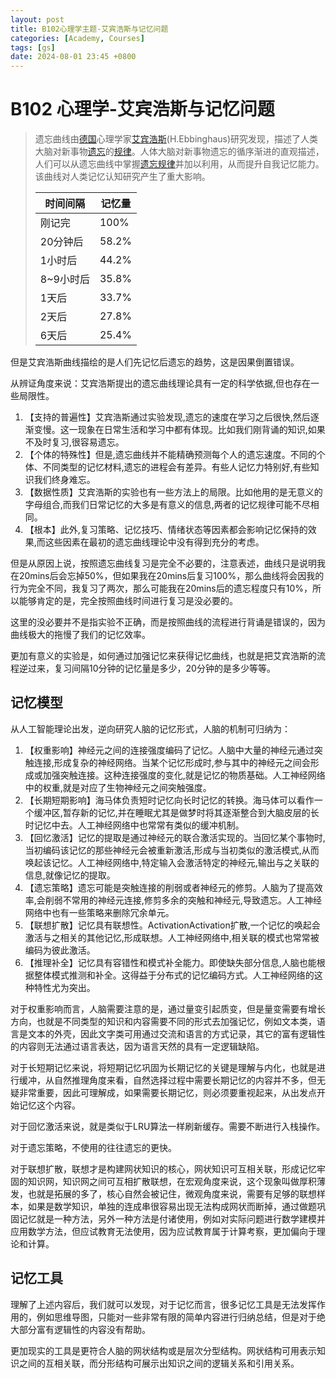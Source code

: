 ```yaml
---
layout: post
title: B102心理学主题-艾宾浩斯与记忆问题
categories: [Academy, Courses]
tags: [gs]
date: 2024-08-01 23:45 +0800 
---
```


# B102 心理学-艾宾浩斯与记忆问题

> 遗忘曲线由[德国](https://baike.baidu.com/item/德国/147953?fromModule=lemma_inlink)心理学家[艾宾浩斯](https://baike.baidu.com/item/艾宾浩斯/4348102?fromModule=lemma_inlink)(H.Ebbinghaus)研究发现，描述了人类大脑对新事物[遗忘](https://baike.baidu.com/item/遗忘/17196693?fromModule=lemma_inlink)的[规律](https://baike.baidu.com/item/规律/3311038?fromModule=lemma_inlink)。人体大脑对新事物遗忘的循序渐进的直观描述，人们可以从遗忘曲线中掌握[遗忘规律](https://baike.baidu.com/item/遗忘规律/5145210?fromModule=lemma_inlink)并加以利用，从而提升自我记忆能力。该曲线对人类记忆认知研究产生了重大影响。
>
> | 时间间隔  | 记忆量 |
> | --------- | ------ |
> | 刚记完    | 100%   |
> | 20分钟后  | 58.2%  |
> | 1小时后   | 44.2%  |
> | 8~9小时后 | 35.8%  |
> | 1天后     | 33.7%  |
> | 2天后     | 27.8%  |
> | 6天后     | 25.4%  |

但是艾宾浩斯曲线描绘的是人们先记忆后遗忘的趋势，这是因果倒置错误。

从辨证角度来说：艾宾浩斯提出的遗忘曲线理论具有一定的科学依据,但也存在一些局限性。

1. 【支持的普遍性】艾宾浩斯通过实验发现,遗忘的速度在学习之后很快,然后逐渐变慢。这一现象在日常生活和学习中都有体现。比如我们刚背诵的知识,如果不及时复习,很容易遗忘。
2. 【个体的特殊性】但是,遗忘曲线并不能精确预测每个人的遗忘速度。不同的个体、不同类型的记忆材料,遗忘的进程会有差异。有些人记忆力特别好,有些知识我们终身难忘。
3. 【数据性质】艾宾浩斯的实验也有一些方法上的局限。比如他用的是无意义的字母组合,而我们日常记忆的大多是有意义的信息,两者的记忆规律可能不尽相同。
4. 【根本】此外,复习策略、记忆技巧、情绪状态等因素都会影响记忆保持的效果,而这些因素在最初的遗忘曲线理论中没有得到充分的考虑。

但是从原因上说，按照遗忘曲线复习是完全不必要的，注意表述，曲线只是说明我在20mins后会忘掉50%，但如果我在20mins后复习100%，那么曲线将会因我的行为完全不同，我复习了两次，那么可能我在20mins后的遗忘程度只有10%，所以能够肯定的是，完全按照曲线时间进行复习是没必要的。

这里的没必要并不是指实验不正确，而是按照曲线的流程进行背诵是错误的，因为曲线极大的拖慢了我们的记忆效率。

更加有意义的实验是，如何通过加强记忆来获得记忆曲线，也就是把艾宾浩斯的流程逆过来，复习间隔10分钟的记忆量是多少，20分钟的是多少等等。

## 记忆模型

从人工智能理论出发，逆向研究人脑的记忆形式，人脑的机制可归纳为：

1. 【权重影响】神经元之间的连接强度编码了记忆。人脑中大量的神经元通过突触连接,形成复杂的神经网络。当某个记忆形成时,参与其中的神经元之间会形成或加强突触连接。这种连接强度的变化,就是记忆的物质基础。人工神经网络中的权重,就是对应了生物神经元之间突触强度。
2. 【长期短期影响】海马体负责短时记忆向长时记忆的转换。海马体可以看作一个缓冲区,暂存新的记忆,并在睡眠尤其是做梦时将其逐渐整合到大脑皮层的长时记忆中去。人工神经网络中也常常有类似的缓冲机制。
3. 【回忆激活】记忆的提取是通过神经元的联合激活实现的。当回忆某个事物时,当初编码该记忆的那些神经元会被重新激活,形成与当初类似的激活模式,从而唤起该记忆。人工神经网络中,特定输入会激活特定的神经元,输出与之关联的信息,就像记忆的提取。
4. 【遗忘策略】遗忘可能是突触连接的削弱或者神经元的修剪。人脑为了提高效率,会削弱不常用的神经元连接,修剪多余的突触和神经元,导致遗忘。人工神经网络中也有一些策略来删除冗余单元。
5. 【联想扩散】记忆具有联想性。ActivationActivation扩散,一个记忆的唤起会激活与之相关的其他记忆,形成联想。人工神经网络中,相关联的模式也常常被编码为彼此激活。
6. 【推理补全】记忆具有容错性和模式补全能力。即使缺失部分信息,人脑也能根据整体模式推测和补全。这得益于分布式的记忆编码方式。人工神经网络的这种特性尤为突出。

对于权重影响而言，人脑需要注意的是，通过量变引起质变，但是量变需要有增长方向，也就是不同类型的知识和内容需要不同的形式去加强记忆，例如文本类，语言是文本的外壳，因此文字类可用通过交流和语言的方式记录，其它的富有逻辑性的内容则无法通过语言表达，因为语言天然的具有一定逻辑缺陷。

对于长短期记忆来说，将短期记忆巩固为长期记忆的关键是理解与内化，也就是进行缓冲，从自然推理角度来看，自然选择过程中需要长期记忆的内容并不多，但无疑非常重要，因此可理解成，如果需要长期记忆，则必须要重视起来，从出发点开始记忆这个内容。

对于回忆激活来说，就是类似于LRU算法一样刷新缓存。需要不断进行入栈操作。

对于遗忘策略，不使用的往往遗忘的更快。

对于联想扩散，联想才是构建网状知识的核心，网状知识可互相关联，形成记忆牢固的知识网，知识网之间可互相扩散联想，在宏观角度来说，这个现象叫做厚积薄发，也就是拓展的多了，核心自然会被记住，微观角度来说，需要有足够的联想样本，如果是数学知识，单独的连成串很容易出现无法构成网状而断掉，通过做题巩固记忆就是一种方法，另外一种方法是付诸使用，例如对实际问题进行数学建模并应用数学方法，但应试教育无法使用，因为应试教育属于计算考察，更加偏向于理论和计算。

## 记忆工具

理解了上述内容后，我们就可以发现，对于记忆而言，很多记忆工具是无法发挥作用的，例如思维导图，只能对一些非常有限的简单内容进行归纳总结，但是对于绝大部分富有逻辑性的内容没有帮助。

更加现实的工具是更符合人脑的网状结构或是层次分型结构。网状结构可用表示知识之间的互相关联，而分形结构可展示出知识之间的逻辑关系和引用关系。